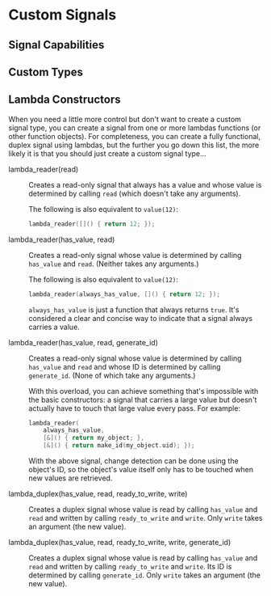 Custom Signals
==============

Signal Capabilities
-------------------

Custom Types
------------



Lambda Constructors
-------------------

When you need a little more control but don't want to create a custom signal
type, you can create a signal from one or more lambdas functions (or other
function objects). For completeness, you can create a fully functional, duplex
signal using lambdas, but the further you go down this list, the more likely it
is that you should just create a custom signal type...

<dl>

<dt>lambda_reader(read)</dt><dd>

Creates a read-only signal that always has a value and whose value is determined
by calling `read` (which doesn't take any arguments).

The following is also equivalent to `value(12)`:

```cpp
lambda_reader([]() { return 12; });
```

</dd>

<dt>lambda_reader(has_value, read)</dt><dd>

Creates a read-only signal whose value is determined by calling `has_value` and
`read`. (Neither takes any arguments.)

The following is also equivalent to `value(12)`:

```cpp
lambda_reader(always_has_value, []() { return 12; });
```

`always_has_value` is just a function that always returns `true`. It's
considered a clear and concise way to indicate that a signal always carries a
value.
</dd>

<dt>lambda_reader(has_value, read, generate_id)</dt><dd>

Creates a read-only signal whose value is determined by calling `has_value` and
`read` and whose ID is determined by calling `generate_id`. (None of which take
any arguments.)

With this overload, you can achieve something that's impossible with the
basic constructors: a signal that carries a large value but doesn't actually
have to touch that large value every pass. For example:

```cpp
lambda_reader(
    always_has_value,
    [&]() { return my_object; },
    [&]() { return make_id(my_object.uid); });
```

With the above signal, change detection can be done using the object's ID, so
the object's value itself only has to be touched when new values are
retrieved.
</dd>

<dt>lambda_duplex(has_value, read, ready_to_write, write)</dt><dd>

Creates a duplex signal whose value is read by calling `has_value` and `read`
and written by calling `ready_to_write` and `write`. Only `write` takes an
argument (the new value).
</dd>

<dt>lambda_duplex(has_value, read, ready_to_write, write, generate_id)
</dt><dd>

Creates a duplex signal whose value is read by calling `has_value` and `read`
and written by calling `ready_to_write` and `write`. Its ID is determined by
calling `generate_id`. Only `write` takes an argument (the new value).
</dd>

</dl>
